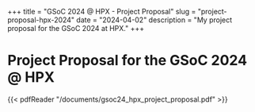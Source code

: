 +++
title = "GSoC 2024 @ HPX - Project Proposal"
slug = "project-proposal-hpx-2024"
date = "2024-04-02"
description = "My project proposal for the GSoC 2024 at HPX."
+++

# Project Proposal for the GSoC 2024 @ HPX

{{< pdfReader "/documents/gsoc24_hpx_project_proposal.pdf" >}}